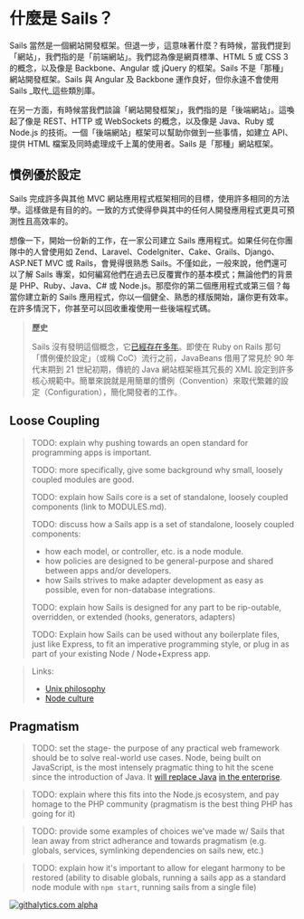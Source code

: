 # 什麼是 Sails？


Sails 當然是一個網站開發框架。但退一步，這意味著什麼？有時候，當我們提到「網站」，我們指的是「前端網站」。我們認為像是網頁標準、HTML 5 或 CSS 3 的概念，以及像是 Backbone、Angular 或 jQuery 的框架。Sails 不是「那種」網站開發框架。Sails 與 Angular 及 Backbone 運作良好，但你永遠不會使用 Sails _取代_這些類別庫。

在另一方面，有時候當我們談論「網站開發框架」，我們指的是「後端網站」。這喚起了像是 REST、HTTP 或 WebSockets 的概念，以及像是 Java、Ruby 或 Node.js 的技術。一個「後端網站」框架可以幫助你做到一些事情，如建立 API、提供 HTML 檔案及同時處理成千上萬的使用者。Sails 是「那種」網站框架。



## 慣例優於設定

Sails 完成許多與其他 MVC 網站應用程式框架相同的目標，使用許多相同的方法學。這樣做是有目的的。一致的方式使得參與其中的任何人開發應用程式更具可預測性且高效率的。

想像一下，開始一份新的工作，在一家公司建立 Sails 應用程式。如果任何在你團隊中的人曾使用如 Zend、Laravel、CodeIgniter、Cake、Grails、Django、ASP.NET MVC 或 Rails，會覺得很熟悉 Sails。不僅如此，一般來說，他們還可以了解 Sails 專案，如何編寫他們在過去已反覆實作的基本模式；無論他們的背景是 PHP、Ruby、Java、C# 或 Node.js。那麼你的第二個應用程式或第三個？每當你建立新的 Sails 應用程式，你以一個健全、熟悉的樣版開始，讓你更有效率。在許多情況下，你甚至可以回收重複使用一些後端程式碼。

> **歷史**
>
> Sails 沒有發明這個概念，它[已經存在多年](https://en.wikipedia.org/wiki/Convention_over_configuration)。即使在 Ruby on Rails 那句「慣例優於設定」（或稱 CoC）流行之前，JavaBeans 借用了常見於 90 年代末期到 21 世紀初期，傳統的 Java 網站框架極其冗長的 XML 設定到許多核心規範中。簡單來說就是用簡單的慣例（Convention）來取代繁雜的設定（Configuration），簡化開發者的工作。


## Loose Coupling

> TODO: explain why pushing towards an open standard for programming apps is important.
>
> TODO: more specifically, give some background why small, loosely coupled modules are good.
>
> TODO: explain how Sails core is a set of standalone, loosely coupled components (link to MODULES.md).
>
> TODO: discuss how a Sails app is a set of standalone, loosely coupled components:
>  + how each model, or controller, etc. is a node module.
>  + how policies are designed to be general-purpose and shared between apps and/or developers.
>  + how Sails strives to make adapter development as easy as possible, even for non-database integrations.
>
> TODO: explain how Sails is designed for any part to be rip-outable, overridden, or extended (hooks, generators, adapters)
>
> TODO: Explain how Sails can be used without any boilerplate files, just like Express, to fit an imperative programming style, or plug in as part of your existing Node / Node+Express app.

> Links:
> + [Unix philosophy](http://blog.izs.me/post/48281998870/unix-philosophy-and-node-js)
> + [Node culture](https://blog.nodejitsu.com/the-nodejs-philosophy/)


## Pragmatism

> TODO: set the stage- the purpose of any practical web framework should be to solve real-world use cases.  Node, being built on JavaScript, is the most intensely pragmatic thing to hit the scene since the introduction of Java.  It [will replace Java](http://readwrite.com/2013/08/09/why-javascript-will-become-the-dominant-programming-language-of-the-enterprise) [in the enterprise](http://blog.appfog.com/node-js-is-taking-over-the-enterprise-whether-you-like-it-or-not/).

> TODO: explain where this fits into the Node.js ecosystem, and pay homage to the PHP community (pragmatism is the best thing PHP has going for it)

> TODO: provide some examples of choices we've made w/ Sails that lean away from strict adherance and towards pragmatism (e.g. globals, services, symlinking dependencies on sails new, etc.)

> TODO: explain how it's important to allow for elegant harmony to be restored (ability to disable globals, running a sails app as a standard node module with `npm start`, running sails from a single file)



<!--
## The MVC Architecture
Sails implements the aforementioned Model, View, Controller (MVC) architecture for Node.js. You can learn more about MVC <a href="https://docs.djangoproject.com/en/dev/faq/general/#django-appears-to-be-a-mvc-framework-but-you-call-the-controller-the-view-and-the-view-the-template-how-come-you-don-t-use-the-standard-names">here</a>, <a href="http://symfony.com/legacy/doc/askeet/1_0/en/3">here</a>, and <a href="http://guides.rubyonrails.org/getting_started.html#the-mvc-architecture">here</a>, but the tl;dr is that it's the really awesome, industry-standard way of doing things for modern web apps.
If you're wondering if Sails is a "proper MVC", you're probably right! It wasn’t made to mimic Django, Zend, or Rails; it was made to resemble the MVC architecture we’re used to while still unlocking the features necessary to leverage the unique advantages of Node.js: seamless WebSockets support, advanced memory management using streams, and composable, data-driven APIs using the powerful concept of chainable middleware from Connect/Express.
-->



<!--
## With a Modern Twist
Sails does a few things other MVC frameworks can't do:


### Socket.io / Realtime / WebSockets
Sails supports transport agnostic routing, which allows your controllers/policies to automatically handle Socket.io / WebSocket messages.  In the past, you'd have to maintain a separate code base to make that happen. This makes it much easier to add pubsub features, in particular the server-originated or 'comet' notifications you need for realtime apps, realtime analytics dashboards, and multiplayer games.

### Performance
Node has fantastic performance. Specifically, we've had some great results using 4 EC2 small servers to scale Sails to 10,000 concurrent connections.  In that case, the bottleneck was actually our test client.  Sails users have reported getting about 9k concurrent connections on one EC2 medium server.

+ Built-in support for Redis session store, and Redis MQ for reverse pubsub routing

### Node.js
Node.js is the fastest-growing, all-javascript solution to <a href="https://www.youtube.com/watch?v=jo_B4LTHi3I">server-side development</a>. Writing your code in one language on the front-end and back-end means less context-shifting, faster development, and better apps.

### Express
Sails's controllers and policies are really just [Express](https://github.com/expressjs/) middleware. This means your Sails app logic is interoperable with existing Express apps, and vice versa

+ Supports the existing ecosystem of Express middleware

### REST Blueprints
  + Automatically generated JSON API for manipulating models (You don't have to write any backend code to build simple CRUD apps)
  + Automatic route bindings for your controller actions

### Built-in support for controller/action-level middleware mappings of:
  + Authentication logic
  + Role-based access control
  + Custom policies (e.g. file storage quotas)


## Convenience features for front-end developers
If you are developing an HTML/CSS front-end powered by Sails, there are some other convenience features we've included that might help you out.

### Support for Grunt
As of Sails v0.9, all new projects come with a Gruntfile. Grunt is to Node.js as mvn/ant is to Java, or as rake is to Ruby. It has a strong, supportive community, and a wide array of plugins and build tools. Adding support for your favorite template engine or css/js preprocessor is as easy as modifying your project's Gruntfile

### Asset bundling
Sails bundles support for LESS and JST templates

  + If you use the `--linker` option when creating your new project, your assets will be automatically bundled up and included in your layout HTML
  + Front-end support for SASS, Handlebars, CoffeeScript, Stylus, TypeScript, etc. is as easy as modifying your app's Gruntfile
  + In production mode, Sails will also minify and concatenate your assets
  + If you need to take web performance even further (this comes up for mobile web apps in particular), you can run `sails build` to output a CDN-ready snapshot of your apps assets

### PhoneGap, Chrome extensions, and SPA-friendliness
  + `sails build` spits out a ready-to-deploy `www` directory for use in all of the sorts of places where you need indepenedent, API-driven front-end code
  + Sails has easy-to-use CORS integration
  + Built-in support for cross-site request forgery (CSRF) protection, with a handy token-based option for single-page apps



## Finally, a note for UX-focused guys/gals
> ####From one geek to another:

> I work on a lot of web and mobile apps with our team at <a href="http://balderdash.co">Balderdash</a>.  More than ever before, it's important that your applications not only work, but look and feel awesome.
I originally built Sails to tackle these sorts of API-driven, front-end heavy projects for our startup and enterprise clients.  Since then, top-notch experiences have become industry standard (typically using Backbone, Angular, Ember, Knockout, etc.)
Reducing the amount of time and energy you spend on your app's server code allows you to spend more time focusing on cool features.  The easier your backend code is to write and maintain, the more nimble you can be.  The more nimble you are, the more adaptable your project can be to your users' needs, and the faster you respond to bug fixes.  The more adaptable you are... you get the idea!


-->

[![githalytics.com alpha](https://cruel-carlota.pagodabox.com/8acf2fc2ca0aca8a3018e355ad776ed7 "githalytics.com")](http://githalytics.com/balderdashy/sails/wiki/what_is_sails)


<docmeta name="uniqueID" value="WhatIsSails126387">
<docmeta name="displayName" value="What Is Sails">
